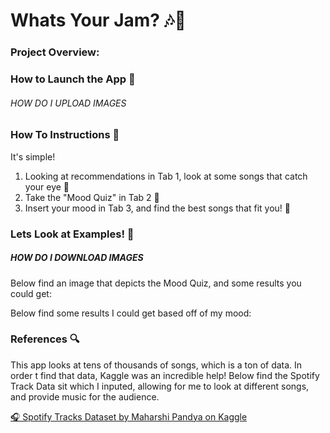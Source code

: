 # Whats Your Jam? 🎶🎤

### Project Overview:


### How to Launch the App 🚀
###### HOW DO I UPLOAD IMAGES ######

### How To Instructions 📜
It's simple! 
1. Looking at recommendations in Tab 1, look at some songs that catch your eye 👀
2. Take the "Mood Quiz" in Tab 2 📄
3. Insert your mood in Tab 3, and find the best songs that fit you! 🎺

### Lets Look at Examples! 🫣
##### HOW DO I DOWNLOAD IMAGES #######
Below find an image that depicts the Mood Quiz, and some results you could get:

Below find some results I could get based off of my mood:

### References 🔍
This app looks at tens of thousands of songs, which is a ton of data. In order t find that data, Kaggle was an incredible help! Below find the Spotify Track Data sit which I inputed, allowing for me to look at different songs, and provide music for the audience. 

[🎧 Spotify Tracks Dataset by Maharshi Pandya on Kaggle](https://www.kaggle.com/datasets/maharshipandya/-spotify-tracks-dataset)
